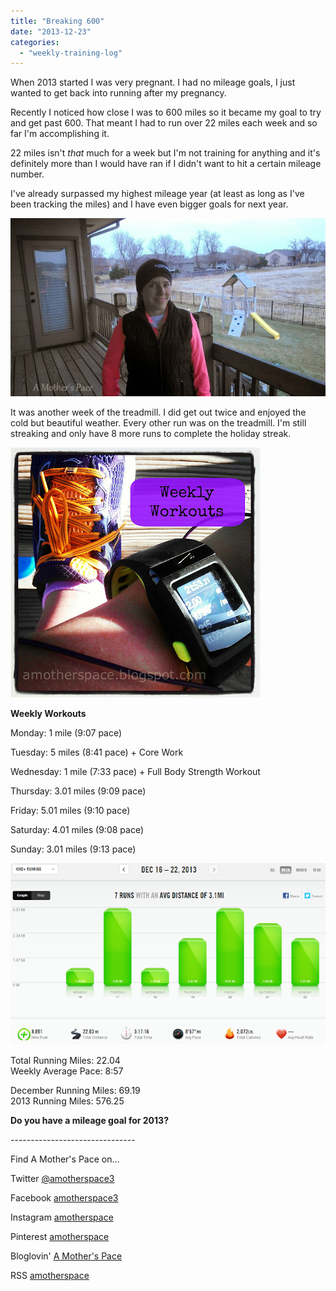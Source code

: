 ```yaml
---
title: "Breaking 600"
date: "2013-12-23"
categories: 
  - "weekly-training-log"
---
```


When 2013 started I was very pregnant. I had no mileage goals, I just wanted to get back into running after my pregnancy.   
  
Recently I noticed how close I was to 600 miles so it became my goal to try and get past 600. That meant I had to run over 22 miles each week and so far I'm accomplishing it.   
  
22 miles isn't _that_ much for a week but I'm not training for anything and it's definitely more than I would have ran if I didn't want to hit a certain mileage number.   
  
I've already surpassed my highest mileage year (at least as long as I've been tracking the miles) and I have even bigger goals for next year.   
  

[![](images/IMAG3817+1.jpg)](http://amotherspace.net/wp-content/uploads/2013/12/IMAG3817+11.jpg)

  
It was another week of the treadmill. I did get out twice and enjoyed the cold but beautiful weather. Every other run was on the treadmill. I'm still streaking and only have 8 more runs to complete the holiday streak.  
  
  

[![Weekly Workouts | A Mother's Pace](images/Weekly+Workouts1.jpg "Weekly Workouts | A Mother's Pace")](http://amotherspace.net/wp-content/uploads/2013/12/Weekly+Workouts2.jpg)

  
**Weekly Workouts**  
  
Monday: 1 mile (9:07 pace)   
  
Tuesday: 5 miles (8:41 pace) + Core Work  
  
Wednesday: 1 mile (7:33 pace) + Full Body Strength Workout  
  
Thursday: 3.01 miles (9:09 pace)  
  
Friday: 5.01 miles (9:10 pace)  
  
Saturday: 4.01 miles (9:08 pace)  
  
Sunday: 3.01 miles (9:13 pace)  
  
  
  

[![](images/NikeDec22.PNG)](http://1.bp.blogspot.com/-HFniCXl4GZs/UrdMajXk3nI/AAAAAAAAVTg/ItKDMABQVX8/s1600/NikeDec22.PNG)

  
Total Running Miles: 22.04  
Weekly Average Pace: 8:57  
  
December Running Miles: 69.19  
2013 Running Miles: 576.25  
  
  
  

**Do you have a mileage goal for 2013?**

  
  

\-------------------------------

  

Find A Mother's Pace on...  
  
Twitter [@amotherspace3](https://twitter.com/amotherspace3)  
  
Facebook [amotherspace3](http://facebook.com/amotherspace3)  
  
Instagram [amotherspace](http://instagram.com/amotherspace)  
  
Pinterest [amotherspace](http://pinterest.com/amotherspace/)  
  
Bloglovin' [A Mother's Pace](http://www.bloglovin.com/en/blog/6680087)  
  
RSS [amotherspace](http://feeds.feedburner.com/amotherspace)
